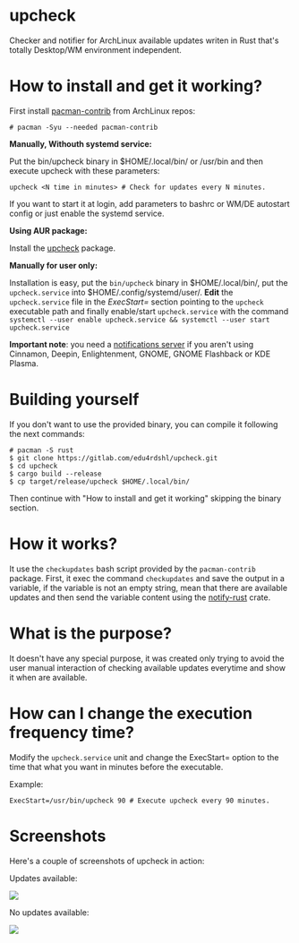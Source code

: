 # upcheck

Checker and notifier for ArchLinux available updates writen in Rust that's totally Desktop/WM environment independent.

# How to install and get it working?

First install [pacman-contrib](https://www.archlinux.org/packages/community/x86_64/pacman-contrib/) from ArchLinux repos:

```
# pacman -Syu --needed pacman-contrib
```
**Manually, Withouth systemd service:**

Put the bin/upcheck binary in $HOME/.local/bin/ or /usr/bin and then execute upcheck with these parameters:

``````
upcheck <N time in minutes> # Check for updates every N minutes.
``````
If you want to start it at login, add parameters to bashrc or WM/DE autostart config or just enable the systemd service.

**Using AUR package:**

Install the [upcheck](https://aur.archlinux.org/packages/upcheck/) package.

**Manually for user only:**

Installation is easy, put the `bin/upcheck` binary in $HOME/.local/bin/, put the `upcheck.service` into $HOME/.config/systemd/user/. **Edit** the `upcheck.service` file in the *ExecStart=* section pointing to the `upcheck` executable path and finally enable/start `upcheck.service` with the command `systemctl --user enable upcheck.service && systemctl --user start upcheck.service`

**Important note**: you need a [notifications server](https://wiki.archlinux.org/index.php/Desktop_notifications#Notification_servers) if you aren't using Cinnamon, Deepin, Enlightenment, GNOME, GNOME Flashback or KDE Plasma.

# Building yourself

If you don't want to use the provided binary, you can compile it following the next commands:
```
# pacman -S rust
$ git clone https://gitlab.com/edu4rdshl/upcheck.git
$ cd upcheck
$ cargo build --release
$ cp target/release/upcheck $HOME/.local/bin/
```
Then continue with "How to install and get it working" skipping the binary section.

# How it works?

It use the `checkupdates` bash script provided by the `pacman-contrib` package. First, it exec the command `checkupdates` and save the output in a variable, if the variable is not an empty string, mean that there are available updates and then send the variable content using the  [notify-rust](https://crates.io/crates/notify-rust) crate.

# What is the purpose?

It doesn't have any special purpose, it was created only trying to avoid the user manual interaction of checking available updates everytime and show it when are available.

# How can I change the execution frequency time?

Modify the `upcheck.service` unit and change the ExecStart= option to the time that what you want in minutes before the executable.

Example:

```ExecStart=/usr/bin/upcheck 90 # Execute upcheck every 90 minutes.```


# Screenshots

Here's a couple of screenshots of upcheck in action:

Updates available:

![](Images/2019-03-27-145536-sechacklabs.png)


No updates available:

![](Images/2019-03-27-150913-sechacklabs.png)

